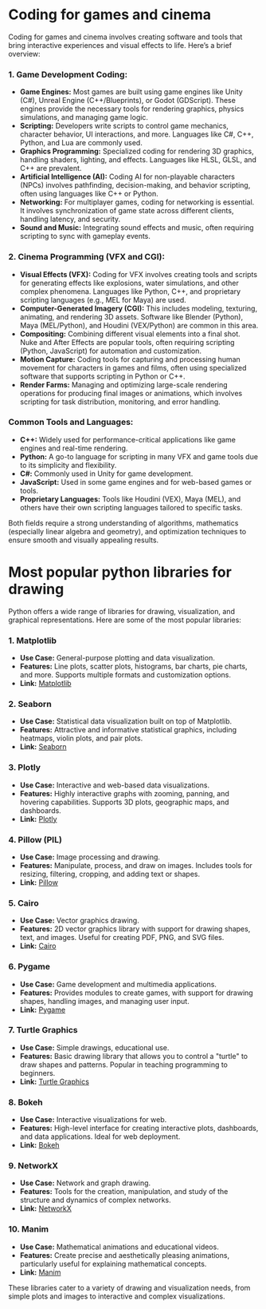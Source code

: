 # Coding for games and cinema

Coding for games and cinema involves creating software and tools that bring interactive experiences and visual effects to life. Here’s a brief overview:

### 1. **Game Development Coding:**

- **Game Engines:** Most games are built using game engines like Unity (C#), Unreal Engine (C++/Blueprints), or Godot (GDScript). These engines provide the necessary tools for rendering graphics, physics simulations, and managing game logic.
- **Scripting:** Developers write scripts to control game mechanics, character behavior, UI interactions, and more. Languages like C#, C++, Python, and Lua are commonly used.
- **Graphics Programming:** Specialized coding for rendering 3D graphics, handling shaders, lighting, and effects. Languages like HLSL, GLSL, and C++ are prevalent.
- **Artificial Intelligence (AI):** Coding AI for non-playable characters (NPCs) involves pathfinding, decision-making, and behavior scripting, often using languages like C++ or Python.
- **Networking:** For multiplayer games, coding for networking is essential. It involves synchronization of game state across different clients, handling latency, and security.
- **Sound and Music:** Integrating sound effects and music, often requiring scripting to sync with gameplay events.

### 2. **Cinema Programming (VFX and CGI):**

- **Visual Effects (VFX):** Coding for VFX involves creating tools and scripts for generating effects like explosions, water simulations, and other complex phenomena. Languages like Python, C++, and proprietary scripting languages (e.g., MEL for Maya) are used.
- **Computer-Generated Imagery (CGI):** This includes modeling, texturing, animating, and rendering 3D assets. Software like Blender (Python), Maya (MEL/Python), and Houdini (VEX/Python) are common in this area.
- **Compositing:** Combining different visual elements into a final shot. Nuke and After Effects are popular tools, often requiring scripting (Python, JavaScript) for automation and customization.
- **Motion Capture:** Coding tools for capturing and processing human movement for characters in games and films, often using specialized software that supports scripting in Python or C++.
- **Render Farms:** Managing and optimizing large-scale rendering operations for producing final images or animations, which involves scripting for task distribution, monitoring, and error handling.

### Common Tools and Languages:

- **C++:** Widely used for performance-critical applications like game engines and real-time rendering.
- **Python:** A go-to language for scripting in many VFX and game tools due to its simplicity and flexibility.
- **C#:** Commonly used in Unity for game development.
- **JavaScript:** Used in some game engines and for web-based games or tools.
- **Proprietary Languages:** Tools like Houdini (VEX), Maya (MEL), and others have their own scripting languages tailored to specific tasks.

Both fields require a strong understanding of algorithms, mathematics (especially linear algebra and geometry), and optimization techniques to ensure smooth and visually appealing results.

# Most popular python libraries for drawing

Python offers a wide range of libraries for drawing, visualization, and graphical representations. Here are some of the most popular libraries:

### 1. **Matplotlib**

- **Use Case:** General-purpose plotting and data visualization.
- **Features:** Line plots, scatter plots, histograms, bar charts, pie charts, and more. Supports multiple formats and customization options.
- **Link:** [Matplotlib](https://matplotlib.org/)

### 2. **Seaborn**

- **Use Case:** Statistical data visualization built on top of Matplotlib.
- **Features:** Attractive and informative statistical graphics, including heatmaps, violin plots, and pair plots.
- **Link:** [Seaborn](https://seaborn.pydata.org/)

### 3. **Plotly**

- **Use Case:** Interactive and web-based data visualizations.
- **Features:** Highly interactive graphs with zooming, panning, and hovering capabilities. Supports 3D plots, geographic maps, and dashboards.
- **Link:** [Plotly](https://plotly.com/python/)

### 4. **Pillow (PIL)**

- **Use Case:** Image processing and drawing.
- **Features:** Manipulate, process, and draw on images. Includes tools for resizing, filtering, cropping, and adding text or shapes.
- **Link:** [Pillow](https://python-pillow.org/)

### 5. **Cairo**

- **Use Case:** Vector graphics drawing.
- **Features:** 2D vector graphics library with support for drawing shapes, text, and images. Useful for creating PDF, PNG, and SVG files.
- **Link:** [Cairo](https://cairographics.org/pycairo/)

### 6. **Pygame**

- **Use Case:** Game development and multimedia applications.
- **Features:** Provides modules to create games, with support for drawing shapes, handling images, and managing user input.
- **Link:** [Pygame](https://www.pygame.org/)

### 7. **Turtle Graphics**

- **Use Case:** Simple drawings, educational use.
- **Features:** Basic drawing library that allows you to control a "turtle" to draw shapes and patterns. Popular in teaching programming to beginners.
- **Link:** [Turtle Graphics](https://docs.python.org/3/library/turtle.html)

### 8. **Bokeh**

- **Use Case:** Interactive visualizations for web.
- **Features:** High-level interface for creating interactive plots, dashboards, and data applications. Ideal for web deployment.
- **Link:** [Bokeh](https://bokeh.org/)

### 9. **NetworkX**

- **Use Case:** Network and graph drawing.
- **Features:** Tools for the creation, manipulation, and study of the structure and dynamics of complex networks.
- **Link:** [NetworkX](https://networkx.github.io/)

### 10. **Manim**

- **Use Case:** Mathematical animations and educational videos.
- **Features:** Create precise and aesthetically pleasing animations, particularly useful for explaining mathematical concepts.
- **Link:** [Manim](https://www.manim.community/)

These libraries cater to a variety of drawing and visualization needs, from simple plots and images to interactive and complex visualizations.
